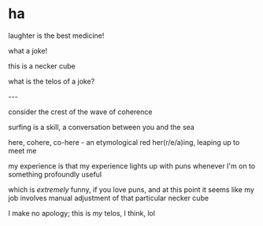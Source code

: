 # ha

laughter is the best medicine!

what a joke!

this is a necker cube

what is the telos of a joke?

\---

consider the crest of the wave of coherence

surfing is a skill, a conversation between you and the sea

here, cohere, co-here - an etymological red her(r/e/a)ing, leaping up to meet me

my experience is that my experience lights up with puns whenever I'm on to something profoundly useful

which is _extremely_ funny, if you love puns, and at this point it seems like my job involves manual adjustment of that particular necker cube

I make no apology; this is _my_ telos, I think, lol
